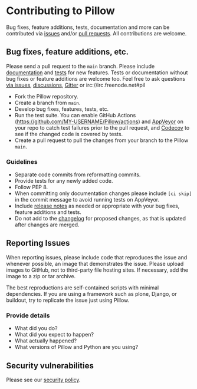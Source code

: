 # Contributing to Pillow

Bug fixes, feature additions, tests, documentation and more can be contributed via [issues](https://github.com/python-pillow/Pillow/issues) and/or [pull requests](https://github.com/python-pillow/Pillow/pulls). All contributions are welcome.

## Bug fixes, feature additions, etc.

Please send a pull request to the `main` branch. Please include [documentation](https://pillow.readthedocs.io) and [tests](../Tests/README.rst) for new features. Tests or documentation without bug fixes or feature additions are welcome too. Feel free to ask questions [via issues](https://github.com/python-pillow/Pillow/issues/new), [discussions](https://github.com/python-pillow/Pillow/discussions/new), [Gitter](https://gitter.im/python-pillow/Pillow) or irc://irc.freenode.net#pil

- Fork the Pillow repository.
- Create a branch from `main`.
- Develop bug fixes, features, tests, etc.
- Run the test suite. You can enable GitHub Actions (https://github.com/MY-USERNAME/Pillow/actions) and [AppVeyor](https://ci.appveyor.com/projects/new) on your repo to catch test failures prior to the pull request, and [Codecov](https://codecov.io/gh) to see if the changed code is covered by tests.
- Create a pull request to pull the changes from your branch to the Pillow `main`.

### Guidelines

- Separate code commits from reformatting commits.
- Provide tests for any newly added code.
- Follow PEP 8.
- When committing only documentation changes please include `[ci skip]` in the commit message to avoid running tests on AppVeyor.
- Include [release notes](https://github.com/python-pillow/Pillow/tree/main/docs/releasenotes) as needed or appropriate with your bug fixes, feature additions and tests.
- Do not add to the [changelog](https://github.com/python-pillow/Pillow/blob/main/CHANGES.rst) for proposed changes, as that is updated after changes are merged.

## Reporting Issues

When reporting issues, please include code that reproduces the issue and whenever possible, an image that demonstrates the issue. Please upload images to GitHub, not to third-party file hosting sites. If necessary, add the image to a zip or tar archive.

The best reproductions are self-contained scripts with minimal dependencies. If you are using a framework such as plone, Django, or buildout, try to replicate the issue just using Pillow.

### Provide details

- What did you do?
- What did you expect to happen?
- What actually happened?
- What versions of Pillow and Python are you using?

## Security vulnerabilities

Please see our [security policy](https://github.com/python-pillow/Pillow/blob/main/.github/SECURITY.md).
